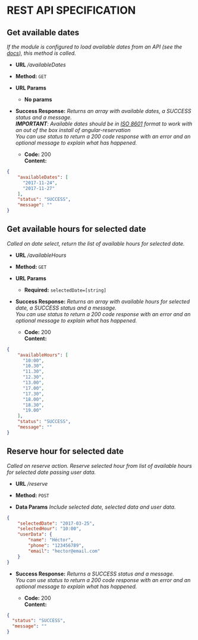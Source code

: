 REST API SPECIFICATION
===

**Get available dates**
----
  _If the module is configured to load available dates from an API (see the [docs](https://hmartos.github.io/angular-reservation/#!#docs)), 
  this method is called._

* **URL**
  _/availableDates_

* **Method:**
  `GET`
  
*  **URL Params**

   * **No params**

* **Success Response:**
  _Returns an array with available dates, a SUCCESS status and a message. <br/>**IMPORTANT**: Available dates should be in [ISO 8601](https://www.w3.org/TR/NOTE-datetime) 
  format to work with an out of the box install of angular-reservation<br/> 
  You can use status to return a 200 code response with an error and an optional message to explain what has happened._
  * **Code:** 200 <br />
    **Content:** 
```json
{
	"availableDates": [
	  "2017-11-24",
	  "2017-11-27"
	],
	"status": "SUCCESS",
	"message": ""
}
```

**Get available hours for selected date**
----
  _Called on date select, return the list of available hours for selected date._

* **URL**
  _/availableHours_

* **Method:**
  `GET`
  
*  **URL Params**

   * **Required:**
  `selectedDate=[string]`

* **Success Response:**
  _Returns an array with available hours for selected date, a SUCCESS status and a message. <br/> You can use status to return a 200 code response with an error and an optional message to explain what has happened._
  * **Code:** 200 <br />
    **Content:** 
```json
{
	"availableHours": [
	  "10:00",
	  "10.30",
	  "11.30",
	  "12.30",
	  "13.00",
	  "17.00",
	  "17.30",
	  "18.00",
	  "18.30",
	  "19.00"
	],
	"status": "SUCCESS",
	"message": ""
}
```


**Reserve hour for selected date**
----
  _Called on reserve action. Reserve selected hour from list of available hours for selected date passing user data._

* **URL**
  _/reserve_

* **Method:**
  `POST`
  
* **Data Params**
_Include selected date, selected data and user data._
```json
{
	"selectedDate": "2017-03-25",
	"selectedHour": "10:00",
	"userData": {
		"name": "Héctor",
		"phone": "123456789",
		"email": "hector@email.com"
	}
}
```

* **Success Response:**
  _Returns a SUCCESS status and a message. <br/> You can use status to return a 200 code response with an error and an optional message to explain what has happened._
  
  * **Code:** 200 <br />
    **Content:** 
```json
{
  "status": "SUCCESS",
  "message": ""
}
```